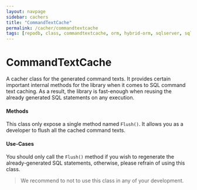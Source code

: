 ```yaml
---
layout: navpage
sidebar: cachers
title: "CommandTextCache"
permalink: /cacher/commandtextcache
tags: [repodb, class, commandtextcache, orm, hybrid-orm, sqlserver, sqlite, mysql, postgresql]
---
```


# CommandTextCache

A cacher class for the generated command texts. It provides certain important internal methods for the library when it comes to SQL command text caching. As a result, the library is fast-enough when reusing the already generated SQL statements on any execution.

#### Methods

This class only expose a single method named `Flush()`. It allows you as a developer to flush all the cached command texts.

#### Use-Cases

You should only call the `Flush()` method if you wish to regenerate the already-generated SQL statements, otherwise, please refrain of using this class.

> We recommend to not to use this class in any of your development.